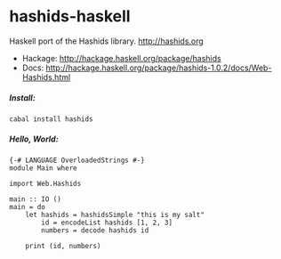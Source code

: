 # hashids-haskell

Haskell port of the Hashids library. http://hashids.org

* Hackage: http://hackage.haskell.org/package/hashids
* Docs: http://hackage.haskell.org/package/hashids-1.0.2/docs/Web-Hashids.html

##### Install: 

```
cabal install hashids
```

##### Hello, World:

```
{-# LANGUAGE OverloadedStrings #-}
module Main where

import Web.Hashids

main :: IO ()
main = do
    let hashids = hashidsSimple "this is my salt"
        id = encodeList hashids [1, 2, 3]
        numbers = decode hashids id

    print (id, numbers)
```
